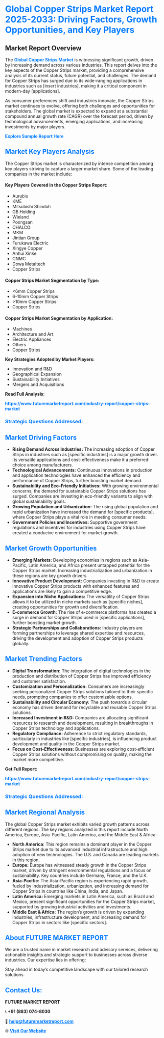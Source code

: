 <h1 style="color: #007BFF;">Global Copper Strips Market Report 2025-2033: Driving Factors, Growth Opportunities, and Key Players</h1>

<section id="overview">
<h2>Market Report Overview</h2>
<p>The <a href="https://www.futuremarketreport.com/industry-report/copper-strips-market" style="color: #007BFF; text-decoration: none;"><strong>Global Copper Strips Market</strong></a> is witnessing significant growth, driven by increasing demand across various industries. This report delves into the key aspects of the Copper Strips market, providing a comprehensive analysis of its current status, future potential, and challenges. The demand for Copper Strips has surged due to its wide-ranging applications in industries such as [insert industries], making it a critical component in modern-day [applications].</p>
<p>As consumer preferences shift and industries innovate, the Copper Strips market continues to evolve, offering both challenges and opportunities for stakeholders. The global market is expected to expand at a substantial compound annual growth rate (CAGR) over the forecast period, driven by technological advancements, emerging applications, and increasing investments by major players.</p>
</section>

<section id="overview">
<p><a href="https://www.futuremarketreport.com/request-sample/reportId=98791" style="color: #007BFF; text-decoration: none;"><strong>Explore Sample Report Here</strong></a></p>
</section>

<section id="key-players">
<h2 style="color: #007BFF;">Market Key Players Analysis</h2>
<p>The Copper Strips market is characterized by intense competition among key players striving to capture a larger market share. Some of the leading companies in the market include:</p>
<h4>Key Players Covered in the Copper Strips Report:</h4>
<ul><li>Aurubis</li><li>KME</li><li>Mitsubishi Shindoh</li><li>GB Holding</li><li>Wieland</li><li>Poongsan</li><li>CHALCO</li><li>MKM</li><li>Jintian Group</li><li>Furukawa Electric</li><li>Xingye Copper</li><li>Anhui Xinke</li><li>CNMC</li><li>Dowa Metaltech</li><li>Copper Strips</li></ul>
<h4>Copper Strips Market Segmentation by Type:</h4>
<ul><li>&lt;6mm Copper Strips</li><li>6-10mm Copper Strips</li><li>&gt;10mm Copper Strips</li><li>Copper Strips</li></ul>

<h4>Copper Strips Market Segmentation by Application:</h4>
<ul><li>Machines</li><li>Architecture and Art</li><li>Electric Appliances</li><li>Others</li><li>Copper Strips</li></ul>
<p><strong>Key Strategies Adopted by Market Players:</strong></p>
<ul>
<li>Innovation and R&D</li>
<li>Geographical Expansion</li>
<li>Sustainability Initiatives</li>
<li>Mergers and Acquisitions</li>
</ul>
</section>

<section>
<p><strong>Read Full Analysis: </strong></p><a href="https://www.futuremarketreport.com/industry-report/copper-strips-market" style="color: #007BFF; text-decoration: none;"><strong>https://www.futuremarketreport.com/industry-report/copper-strips-market</strong></a>
<h3 style="color: #007BFF;">Strategic Questions Addressed:</h3>
</section>

<section id="driving-factors">
<h2 style="color: #007BFF;">Market Driving Factors</h2>
<ul>
<li><strong>Rising Demand Across Industries:</strong> The increasing adoption of Copper Strips in industries such as [specific industries] is a major growth driver. Its versatile applications and cost-effectiveness make it a preferred choice among manufacturers.</li>
<li><strong>Technological Advancements:</strong> Continuous innovations in production and application technologies have enhanced the efficiency and performance of Copper Strips, further boosting market demand.</li>
<li><strong>Sustainability and Eco-Friendly Initiatives:</strong> With growing environmental concerns, the demand for sustainable Copper Strips solutions has surged. Companies are investing in eco-friendly variants to align with global sustainability goals.</li>
<li><strong>Growing Population and Urbanization:</strong> The rising global population and rapid urbanization have increased the demand for [specific products], where Copper Strips plays a vital role in meeting consumer needs.</li>
<li><strong>Government Policies and Incentives:</strong> Supportive government regulations and incentives for industries using Copper Strips have created a conducive environment for market growth.</li>
</ul>
</section>

<section id="growth-opportunities">
<h2 style="color: #007BFF;">Market Growth Opportunities</h2>
<ul>
<li><strong>Emerging Markets:</strong> Developing economies in regions such as Asia-Pacific, Latin America, and Africa present untapped potential for the Copper Strips market. Increasing industrialization and urbanization in these regions are key growth drivers.</li>
<li><strong>Innovative Product Development:</strong> Companies investing in R&D to create innovative Copper Strips products with enhanced features and applications are likely to gain a competitive edge.</li>
<li><strong>Expansion into Niche Applications:</strong> The versatility of Copper Strips allows it to be utilized in niche markets such as [specific niches], creating opportunities for growth and diversification.</li>
<li><strong>E-commerce Growth:</strong> The rise of e-commerce platforms has created a surge in demand for Copper Strips used in [specific applications], further boosting market growth.</li>
<li><strong>Strategic Partnerships and Collaborations:</strong> Industry players are forming partnerships to leverage shared expertise and resources, driving the development and adoption of Copper Strips products globally.</li>
</ul>
</section>

<section id="trending-factors">
<h2 style="color: #007BFF;">Market Trending Factors</h2>
<ul>
<li><strong>Digital Transformation:</strong> The integration of digital technologies in the production and distribution of Copper Strips has improved efficiency and customer satisfaction.</li>
<li><strong>Customization and Personalization:</strong> Consumers are increasingly seeking personalized Copper Strips solutions tailored to their specific needs, prompting companies to offer customizable options.</li>
<li><strong>Sustainability and Circular Economy:</strong> The push towards a circular economy has driven demand for recyclable and reusable Copper Strips solutions.</li>
<li><strong>Increased Investment in R&D:</strong> Companies are allocating significant resources to research and development, resulting in breakthroughs in Copper Strips technology and applications.</li>
<li><strong>Regulatory Compliance:</strong> Adherence to strict regulatory standards, particularly in industries like [specific industries], is influencing product development and quality in the Copper Strips market.</li>
<li><strong>Focus on Cost-Effectiveness:</strong> Businesses are exploring cost-efficient Copper Strips solutions without compromising on quality, making the market more competitive.</li>
</ul>
</section>

<section>
<p><strong>Get Full Report: </strong></p><a href="https://www.futuremarketreport.com/industry-report/copper-strips-market" style="color: #007BFF; text-decoration: none;"><strong>https://www.futuremarketreport.com/industry-report/copper-strips-market</strong></a>
<h3 style="color: #007BFF;">Strategic Questions Addressed:</h3>
</section>


<section id="regional-analysis">
<h2 style="color: #007BFF;">Market Regional Analysis</h2>
<p>The global Copper Strips market exhibits varied growth patterns across different regions. The key regions analyzed in this report include North America, Europe, Asia-Pacific, Latin America, and the Middle East & Africa:</p>
<ul>
<li><strong>North America:</strong> This region remains a dominant player in the Copper Strips market due to its advanced industrial infrastructure and high adoption of new technologies. The U.S. and Canada are leading markets in this region.</li>
<li><strong>Europe:</strong> Europe has witnessed steady growth in the Copper Strips market, driven by stringent environmental regulations and a focus on sustainability. Key countries include Germany, France, and the U.K.</li>
<li><strong>Asia-Pacific:</strong> The Asia-Pacific region is experiencing rapid growth, fueled by industrialization, urbanization, and increasing demand for Copper Strips in countries like China, India, and Japan.</li>
<li><strong>Latin America:</strong> Emerging markets in Latin America, such as Brazil and Mexico, present significant opportunities for the Copper Strips market, supported by growing industrial activities and investments.</li>
<li><strong>Middle East & Africa:</strong> The region’s growth is driven by expanding industries, infrastructure development, and increasing demand for Copper Strips in sectors like [specific sectors].</li>
</ul>
</section>

<footer>
<h2 style="color: #007BFF;">About FUTURE MARKET REPORT</h2>
<p>We are a trusted name in market research and advisory services, delivering actionable insights and strategic support to businesses across diverse industries. Our expertise lies in offering:</p>

<p>Stay ahead in today’s competitive landscape with our tailored research solutions.</p>

<h2 style="color: #007BFF;">Contact Us:</h2>
<p><strong>FUTURE MARKET REPORT</strong></p>
<p>📞 <strong>+91 (883) 074-8030</strong></p>
<p>📧 <strong><a href="mailto:help@futuremarketreport.com" style="color: #007BFF;">help@futuremarketreport.com</a></strong></p>
<p>🌐 <strong><a href="https://www.futuremarketreport.com/" style="color: #007BFF;">Visit Our Website</a></strong></p>
</footer>